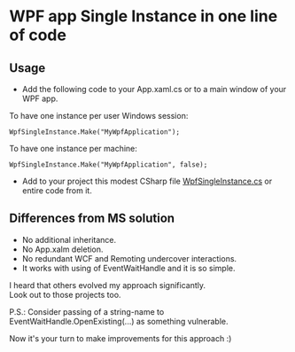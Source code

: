 # WPF app Single Instance in one line of code

## Usage

* Add the following code to your App.xaml.cs or to a main window of your WPF app.

To have one instance per user Windows session:

    WpfSingleInstance.Make("MyWpfApplication");

To have one instance per machine:

    WpfSingleInstance.Make("MyWpfApplication", false);

* Add to your project this modest CSharp file [WpfSingleInstance.cs](https://github.com/it3xl/WPF-app-Single-Instance-in-one-line-of-code/blob/master/WpfSingleInstanceByEventWaitHandle/WpfSingleInstance.cs) or entire code from it.

## Differences from MS solution

* No additional inheritance.
* No App.xalm deletion.
* No redundant WCF and Remoting undercover interactions.
* It works with using of EventWaitHandle and it is so simple.

I heard that others evolved my approach significantly.<br/>
Look out to those projects too.

P.S.: Consider passing of a string-name to EventWaitHandle.OpenExisting(...) as something vulnerable.<br/>

Now it's your turn to make improvements for this approach :)
